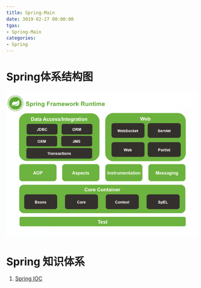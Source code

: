 ```yaml
---
title: Spring-Main
date: 3019-02-27 00:00:00
tgas: 
- Spring-Main
categories: 
- Spring 
---
```


# Spring体系结构图

![spring](https://raw.githubusercontent.com/FameLsy/Images/master/spring/spring.png)

# Spring 知识体系

1. [Spring IOC](https://famelsy.github.io/2018/02/27/Spring-IOC/)